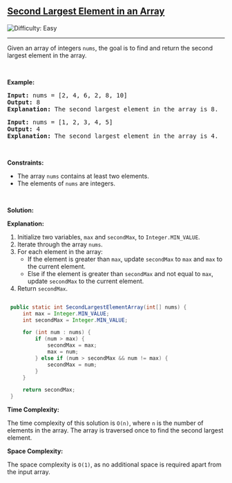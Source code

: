 <h2><a href="https://leetcode.com/problems/second-largest-element-in-an-array">Second Largest Element in an Array</a></h2> <img src='https://img.shields.io/badge/Difficulty-Easy-brightgreen' alt='Difficulty: Easy' /><hr><p>Given an array of integers <code>nums</code>, the goal is to find and return the second largest element in the array.</p>

<p>&nbsp;</p>
<p><strong class="example">Example:</strong></p>

<pre>
<strong>Input:</strong> nums = [2, 4, 6, 2, 8, 10]
<strong>Output:</strong> 8
<strong>Explanation:</strong> The second largest element in the array is 8.
</pre>

<pre>
<strong>Input:</strong> nums = [1, 2, 3, 4, 5]
<strong>Output:</strong> 4
<strong>Explanation:</strong> The second largest element in the array is 4.
</pre>

<p>&nbsp;</p>
<p><strong>Constraints:</strong></p>

<ul>
 <li>The array <code>nums</code> contains at least two elements.</li>
 <li>The elements of <code>nums</code> are integers.</li>
</ul>

<p>&nbsp;</p>
<p><strong class="Solution">Solution:</strong></p>

<p><strong class="Explanation">Explanation:</strong></p>

1. Initialize two variables, <code>max</code> and <code>secondMax</code>, to <code>Integer.MIN_VALUE</code>.
2. Iterate through the array <code>nums</code>.
3. For each element in the array:
    - If the element is greater than <code>max</code>, update <code>secondMax</code> to <code>max</code> and <code>max</code> to the current element.
    - Else if the element is greater than <code>secondMax</code> and not equal to <code>max</code>, update <code>secondMax</code> to the current element.
4. Return <code>secondMax</code>.

```java

 public static int SecondLargestElementArray(int[] nums) {
     int max = Integer.MIN_VALUE;
     int secondMax = Integer.MIN_VALUE;

     for (int num : nums) {
         if (num > max) {
             secondMax = max;
             max = num;
         } else if (num > secondMax && num != max) {
             secondMax = num;
         }
     }

     return secondMax;
 }

```

<p><strong>Time Complexity:</strong></p>
<p>The time complexity of this solution is <code>O(n)</code>, where <code>n</code> is the number of elements in the array. The array is traversed once to find the second largest element.</p>

<p><strong>Space Complexity:</strong></p>
<p>The space complexity is <code>O(1)</code>, as no additional space is required apart from the input array.</p>
